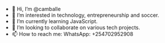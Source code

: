 - 👋 Hi, I’m @camballe
- 👀 I’m interested in technology, entrepreneurship and soccer.
- 🌱 I’m currently learning JavaScript.
- 💞️ I’m looking to collaborate on various tech projects.
- 📫 How to reach me: WhatsApp: +254702952908

<!---
camballe/camballe is a ✨ special ✨ repository because its `README.md` (this file) appears on your GitHub profile.
You can click the Preview link to take a look at your changes.
--->

